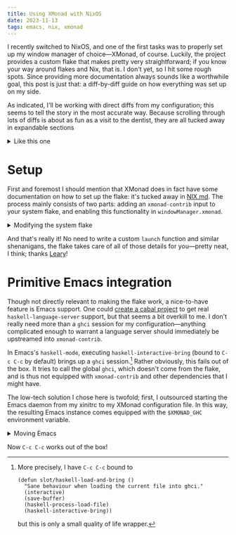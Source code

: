 ```yaml
---
title: Using XMonad with NixOS
date: 2023-11-13
tags: emacs, nix, xmonad
---
```


<p>
I recently switched to NixOS,
and one of the first tasks was to properly set up my window manager of choice—XMonad, of course.
Luckily, the project provides a custom flake that makes pretty very straightforward;
if you know your way around flakes and Nix, that is.
I don't yet, so I hit some rough spots.
Since providing more documentation always sounds like a worthwhile goal,
this post is just that: a diff-by-diff guide on how everything was set up on my side.
</p>

<!--more-->

As indicated, I'll be working with direct diffs from my configuration;
this seems to tell the story in the most accurate way.
Because scrolling through lots of diffs is about as fun as a visit to the dentist,
they are all tucked away in expandable sections
<details>
  <summary>Like this one</summary>
  Hi :)
</details>

# Setup

First and foremost I should mention that XMonad does in fact have some documentation on how to set up the flake:
it's tucked away in [NIX.md](https://github.com/xmonad/xmonad-contrib/blob/master/NIX.md).
The process mainly consists of two parts:
adding an `xmonad-contrib` input to your system flake,
and enabling this functionality in `windowManager.xmonad`.

<details>
  <summary>Modifying the system flake</summary>
``` diff
diff --git a/flake.nix b/flake.nix
index 4cf35e4..dedd839 100644
--- a/flake.nix
+++ b/flake.nix
@@ -6,13 +6,14 @@
     emacs-overlay.url = github:nix-community/emacs-overlay;
     hmenu.url         = gitlab:slotThe/hmenu;
     kmonad.url        = git+https://github.com/kmonad/kmonad?submodules=1&dir=nix;
+    xmonad-contrib.url= github:xmonad/xmonad-contrib;
     home-manager      = {
       url = github:nix-community/home-manager;
       inputs.nixpkgs.follows = "nixpkgs";
     };
   };

-  outputs = inputs@{ self, nixpkgs, emacs-overlay, hmenu, kmonad, home-manager, ... }:
+  outputs = inputs@{ self, nixpkgs, emacs-overlay, hmenu, kmonad, xmonad-contrib, home-manager, ... }:
     let my-overlays = {
           nixpkgs.overlays = [
             emacs-overlay.overlays.default
@@ -20,7 +21,7 @@
           ];
         };
     in {
-      nixosConfigurations.comonad = nixpkgs.lib.nixosSystem {
+      nixosConfigurations.comonad = nixpkgs.lib.nixosSystem rec {
         system  = "x86_64-linux";
         modules = [
           ./nix/hardware-configuration.nix
@@ -34,6 +35,8 @@
             home-manager.useUserPackages = true;
             home-manager.users.slot      = import ./nix/home.nix;
           }
+        ] ++ xmonad-contrib.nixosModules ++ [
+          xmonad-contrib.modernise.${system}
         ];
       };
     };
```
</details>

After having added the input, making use of the flake is quite easy.[^2]

<details>
  <summary>Enabling the flake</summary>
``` diff
diff --git a/nix/configuration.nix b/nix/configuration.nix
index 4700e14..50b1519 100644
--- a/nix/configuration.nix
+++ b/nix/configuration.nix
@@ -63,6 +63,16 @@
     enable = true;
     layout = "us";
     displayManager.startx.enable = true;
+    windowManager.xmonad = {
+      enable = true;
+      enableContribAndExtras = true;
+      flake  = {
+        enable   = true;
+        compiler = "ghc947";
+      };
+      config = builtins.readFile ../xmonad/xmonad.hs;
+      enableConfiguredRecompile = true;
+    };
   };

   fonts.packages = with pkgs; [
```
</details>

And that's really it!
No need to write a custom `launch` function and similar shenanigans,
the flake takes care of all of those details for you—pretty neat, I think;
thanks [Leary](https://github.com/lsleary)!

# Primitive Emacs integration

Though not directly relevant to making the flake work,
a nice-to-have feature is Emacs support.
One could [create a cabal project][nix:xmonad-hs-cabal-project] to get real `haskell-language-server` support,
but that seems a bit overkill to me.
I don't really need more than a `ghci` session for my configuration<!--
-->—anything complicated enough to warrant a language server should immediately be upstreamed into `xmonad-contrib`.

In Emacs's `haskell-mode`,
executing `haskell-interactive-bring` (bound to `C-c C-c` by default)
brings up a `ghci` session.[^1]
Rather obviously, this fails out of the box.
It tries to call the global `ghci`,
which doesn't come from the flake,
and is thus not equipped with `xmonad-contrib` and other dependencies that I might have.

The low-tech solution I chose here is twofold;
first, I outsourced starting the Emacs daemon from my xinitrc to my XMonad configuration file.
In this way, the resulting Emacs instance comes equipped with the `$XMONAD_GHC` environment variable.

<details>
  <summary>Moving Emacs</summary>
``` diff
diff --git a/nix/modules/emacs.nix b/nix/modules/emacs.nix
index 794f636..fad9cd0 100644
--- a/nix/modules/emacs.nix
+++ b/nix/modules/emacs.nix
@@ -1,8 +1,6 @@
 { config, pkgs, ... }:

 {
-  services.emacs.enable = true; # Start as daemon
-
   xdg.configFile."emacs".source = config.lib.my.mkSymlink "emacs";

   home.packages = with pkgs; [
diff --git a/xinitrc/.xinitrc b/xinitrc/.xinitrc
index c9a6958..b8176bd 100755
--- a/xinitrc/.xinitrc
+++ b/xinitrc/.xinitrc
@@ -32,10 +32,6 @@ kmonad ~/.config/kmonad/config.kbd &
 # 14dec2019
 redshift -l 55.7:12.6 -t 6500K:3200K -b 1.0:0.8 &

-# Start emacs as a daemon.
-emacs --daemon &
-emacs --daemon=eshell &
-
 # Hide mouse cursor when idle.
 unclutter --ignore-scrolling &

@@ -46,4 +42,4 @@ wallpaper-changer &
 compton --blur-method kawase --blur-strength 5 --config ~/.config/compton/compton.conf &

 # Start the window manager.
-exec "$XMONAD_CONFIG_DIR"/xmonad-x86_64-linux
+exec xmonad
diff --git a/xmonad/xmonad.hs b/xmonad/xmonad.hs
index 5802888..933a274 100644
--- a/xmonad/xmonad.hs
+++ b/xmonad/xmonad.hs
@@ -80,6 +80,7 @@ import XMonad.Prompt.Workspace (workspacePrompt)

 import XMonad.Util.Cursor (setDefaultCursor)
 import XMonad.Util.EZConfig (additionalKeysP)
+import XMonad.Util.SpawnOnce (spawnOnce)
 import XMonad.Util.Loggers (logTitlesOnScreen)
 import XMonad.Util.NamedScratchpad (NamedScratchpad (NS), customFloating, namedScratchpadAction, namedScratchpadManageHook, scratchpadWorkspaceTag)
 import XMonad.Util.Run (EmacsLib (ElpaLib, Special), asBatch, asString, elispFun, eval, execute, executeNoQuote, findFile, getInput, inEditor, inEmacs, inProgram, inTerm, proc, progn, quote, require, setFrameName, setXClass, spawnExternalProcess, termInDir, toInput, withEmacsLibs, (>&&>), (>-$), (>->))
@@ -121,7 +122,10 @@ myConfig = def
   , normalBorderColor  = colorBg
   , focusedBorderColor = colorBlue
   , terminal           = "alacritty"
-  , startupHook        = setDefaultCursor xC_left_ptr
+  , startupHook        = do
+      setDefaultCursor xC_left_ptr
+      spawnOnce "emacs --daemon"        -- See Note [Emacs]
+      spawnOnce "emacs --daemon=eshell"
   , workspaces         = topicNames topics
   , manageHook         = myManageHook
   , layoutHook         = lessBorders (Combine Union Screen OnlyFloat) layoutOrder
@@ -132,6 +136,14 @@ myConfig = def
                          -- move pointer to exact center of that window.
   }

+{- Note [Emacs]
+
+All of the Emacs daemons are spawned here, and *not* as systemd services
+or in the ~/.xinitrc. The reason is that, in this way, Emacs inherits
+all environment variables that are set by the XMonad executable, like
+$XMONAD_GHC. See the bottom of this file for a use-case.
+-}
+
 -- | Building my own pretty-printer.
 xmobarPP :: ScreenId -> X PP
 xmobarPP sid = pure . filterOutWsPP [scratchpadWorkspaceTag] $ def
```
</details>

All that's left now is to set some local variable,
making Emacs aware that it should use another GHC version for my `xmonad.hs`.

<details>
<summary>Adding `haskell-process-path` to my `xmonad.hs`</summary>
``` diff
diff --git a/xmonad/xmonad.hs b/xmonad/xmonad.hs
index 933a274..185ed2e 100644
--- a/xmonad/xmonad.hs
+++ b/xmonad/xmonad.hs
@@ -881,3 +881,8 @@ switchToLayout = sendMessage . JumpToLayout
 -- submap from a list of @(key, action)@ pairs.
 basicSubmapFromList :: Ord key => [(key, action)] -> Map (KeyMask, key) action
 basicSubmapFromList = fromList . map \(k, a) -> ((0, k), a)
+
+--- Local Variables:
+--- mode: haskell
+--- eval: (setopt haskell-process-path-ghci (concat (or (getenv "XMONAD_GHC") "ghc") "i"))
+--- End:
```
</details>

Now `C-c C-c` works out of the box!

[nix:xmonad-hs-cabal-project]: https://srid.ca/xmonad-conf-ide

[^1]: More precisely, I have `C-c C-c` bound to

      ``` emacs-lisp
      (defun slot/haskell-load-and-bring ()
        "Sane behaviour when loading the current file into ghci."
        (interactive)
        (save-buffer)
        (haskell-process-load-file)
        (haskell-interactive-bring))
      ```

      but this is only a small quality of life wrapper.

[^2]: Note the presence of the `enableConfiguredRecompile` flag—this is necessary for `M-q` recompilation to work out of the box!
      I figured that out so you don't have to.
      Also, don't forget to provide XMonad with your configuration,
      lest you will be greeted by a black screen upon login.
